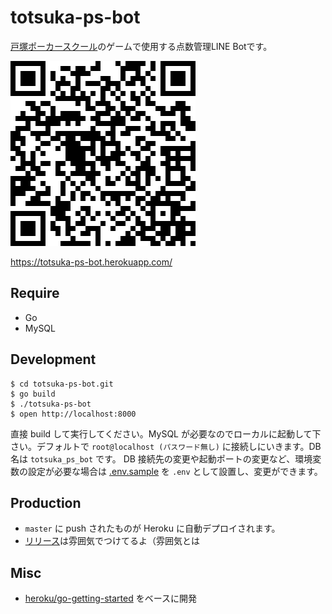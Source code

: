 # totsuka-ps-bot

[戸塚ポーカースクール](https://totsukapoker.com)のゲームで使用する点数管理LINE Botです。

![LINEアカウントQRコード](/static/qrcode.png)

https://totsuka-ps-bot.herokuapp.com/

## Require

- Go
- MySQL

## Development

```shell
$ cd totsuka-ps-bot.git
$ go build
$ ./totsuka-ps-bot
$ open http://localhost:8000
```

直接 build して実行してください。MySQL が必要なのでローカルに起動して下さい。デフォルトで `root@localhost (パスワード無し)` に接続しにいきます。DB 名は `totsuka_ps_bot` です。
DB 接続先の変更や起動ポートの変更など、環境変数の設定が必要な場合は [.env.sample](/.env.sample) を `.env` として設置し、変更ができます。

## Production

- `master` に push されたものが Heroku に自動デプロイされます。
- [リリース](https://github.com/totsukapoker/totsuka-ps-bot/releases)は雰囲気でつけてるよ（雰囲気とは

## Misc

- [heroku/go-getting-started](https://github.com/heroku/go-getting-started) をベースに開発
